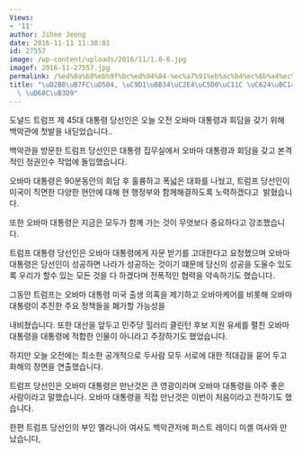 ```yaml
---
Views:
- '11'
author: Jihee Jeong
date: 2016-11-11 11:38:01
id: 27557
image: /wp-content/uploads/2016/11/1.0-6.jpg
imagef: 2016-11-27557.jpg
permalink: /%ed%8a%b8%eb%9f%bc%ed%94%84-%ec%a7%91%eb%ac%b4%ec%8b%a4%ec%97%90%ec%84%9c-%ec%98%a4%eb%b0%94%eb%a7%88%ec%99%80-%ed%9a%8c%eb%8f%99/
title: "\uD2B8\uB7FC\uD504, \uC9D1\uBB34\uC2E4\uC5D0\uC11C \uC624\uBC14\uB9C8\uC640\
  \ \uD68C\uB3D9"
---
```


도널드 트럼프 제 45대 대통령 당선인은 오늘 오전 오바마 대통령과 회담을 갖기 위해 백악관에 첫발을 내딛었습니다..

백악관을 방문한 트럼프 당선인은 대통령 집무실에서 오바마 대통령과 회담을 갖고 본격적인 정권인수 작업에 돌입했습니다.

오바마 대통령은 90분동안의 회담 후 훌륭하고 폭넓은 대화를 나눴고, 트럼프 당선인이 미국이 직면한 다양한 현안에 대해 현 행정부와 함께해결하도록 노력하겠다고  밝혔습니다.

또한 오바마 대통령은 지금은 모두가 함꼐 가는 것이 무엇보다 중요하다고 강조했습니다.

트럼프 대통령 당선인은 오바마 대통령에게 자문 받기를 고대한다고 요청했으며 오바마 대통령은 당선인이 성공하면 나라가 성공하는 것이기 떄문에 당신의 성공을 도울수 있도록 우리가 할수 있는 모든 것을 다 하겠다며 전폭적인 협력을 약속하기도 했습니다.

그동안 트럼프는 오바마 대통령 미국 출생 의혹을 제기하고 오바마케어를 비롯해 오바마 대통령이 추진한 주요 정책들을 폐가할 가능성을

내비쳤습니다. 또한 대선을 앞두고 민주당 힐러리 클린턴 후보 지원 유세를 펼친 오바마 대통령을 대통령에 적합한 인물이 아니라고 주장하기도 했었습니다.

하지만 오늘 오전에는 최소한 공개적으로 두사람 모두 서로에 대한 적대감을 묻어 두고 화해의 장면을 연출했습니다.

트럼프 당선인은 오바마 대통령은 만난것은 큰 영광이라며 오바마 대통령을 아주 좋은 사람이라고 말했습니다. 오바마 대통령을 직접 만난것은 이번이 처음이라고 전하기도 했습니다.

한편 트럼프 당선인의 부인 멜라니아 여사도 백악관저에 퍼스트 레이디 미셸 여사와 만났습니다,

&nbsp;

&nbsp;

&nbsp;